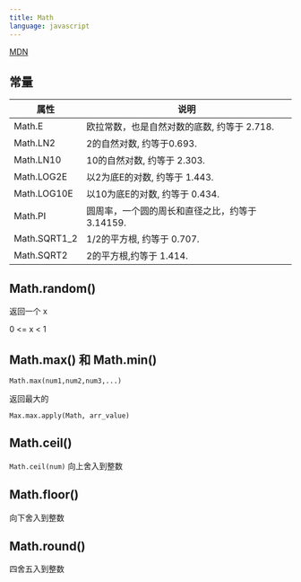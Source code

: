 ```yaml
---
title: Math
language: javascript
---
```


[MDN](https://developer.mozilla.org/zh-CN/docs/Web/JavaScript/Reference/Global_Objects/Math)

## 常量

| 属性         | 说明                                            |
|--------------|-------------------------------------------------|
| Math.E       | 欧拉常数，也是自然对数的底数, 约等于 2.718.     |
| Math.LN2     | 2的自然对数, 约等于0.693.                       |
| Math.LN10    | 10的自然对数, 约等于 2.303.                     |
| Math.LOG2E   | 以2为底E的对数, 约等于 1.443.                   |
| Math.LOG10E  | 以10为底E的对数, 约等于 0.434.                  |
| Math.PI      | 圆周率，一个圆的周长和直径之比，约等于 3.14159. |
| Math.SQRT1_2 | 1/2的平方根, 约等于 0.707.                      |
| Math.SQRT2   | 2的平方根,约等于 1.414.                         |

## Math.random()

返回一个 x

0 <= x < 1

## Math.max() 和 Math.min()

`Math.max(num1,num2,num3,...)`

返回最大的

`Max.max.apply(Math, arr_value)`

## Math.ceil()

`Math.ceil(num)` 向上舍入到整数

## Math.floor()

向下舍入到整数

## Math.round()

四舍五入到整数
